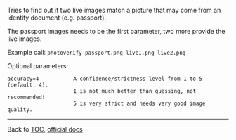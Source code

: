 Tries to find out if two live images match a picture that may come from an
identity document (e.g. passport).

The passport images needs to be the first parameter, two more provide the live
images.

Example call: `photoverify passport.png live1.png live2.png`


Optional parameters:

    accuracy=4           A confidence/strictness level from 1 to 5 (default: 4).
                         1 is not much better than guessing, not recommended!
                         5 is very strict and needs very good image quality.

---

Back to [TOC](./toc.md), [official docs](https://developer.bioid.com/bwsreference/web-api/web-photo-verify-api)